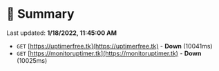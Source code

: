 # 📖 Summary
Last updated: **1/18/2022, 11:45:00 AM**

- `GET` [https://uptimerfree.tk](https://uptimerfree.tk) - **Down** (10041ms)
- `GET` [https://monitoruptimer.tk](https://monitoruptimer.tk) - **Down** (10025ms)
